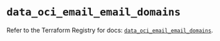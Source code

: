 # `data_oci_email_email_domains`

Refer to the Terraform Registry for docs: [`data_oci_email_email_domains`](https://registry.terraform.io/providers/oracle/oci/7.19.0/docs/data-sources/email_email_domains).
